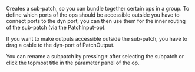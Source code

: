Creates a sub-patch, so you can bundle together certain ops in a group. To define which ports of the ops should be accessible outside you have to connect ports to the dyn port, you can then use them for the inner routing of the sub-patch (via the PatchInput-op).

If you want to make outputs accessible outside the sub-patch, you have to drag a cable to the dyn-port of PatchOutput.

You can rename a subpatch by pressing `t` after selecting the subpatch or click the topmost title in the parameter panel of the op.
